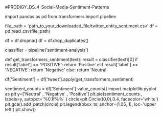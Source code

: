 #PRODIGY_DS_4-Social-Media-Sentiment-Patterns

import pandas as pd
from transformers import pipeline

file_path = 'path_to_your_downloaded_file/twitter_entity_sentiment.csv'
df = pd.read_csv(file_path)


df = df.dropna()
df = df.drop_duplicates()


classifier = pipeline('sentiment-analysis')

def get_transformers_sentiment(text):
    result = classifier(text)[0]
    if result['label'] == 'POSITIVE':
        return 'Positive'
    elif result['label'] == 'NEGATIVE':
        return 'Negative'
    else:
        return 'Neutral'

df['Sentiment'] = df['tweet'].apply(get_transformers_sentiment)


sentiment_counts = df['Sentiment'].value_counts()
import matplotlib.pyplot as plt
y=['Neutral' , 'Negative' , 'Positive']
plt.pie(sentiment_counts , labels=y, autopct='%0.1f%%' )
circle=plt.Circle((0,0),0.4, facecolor='white')
plt.gca().add_patch(circle)
plt.legend(bbox_to_anchor=(1.05, 1), loc='upper left')
plt.show()  